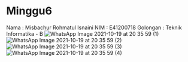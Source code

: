 # Minggu6
Nama : Misbachur Rohmatul Isnaini 
NIM : E41200718
Golongan : Teknik Informatika - B
![WhatsApp Image 2021-10-19 at 20 35 59 (1)](https://user-images.githubusercontent.com/75231605/137921168-27839556-06ad-4427-88f7-2f196576f915.jpeg)
![WhatsApp Image 2021-10-19 at 20 35 59 (2)](https://user-images.githubusercontent.com/75231605/137921193-b7d9b4ce-e342-4777-ab76-411eb6fa0a3e.jpeg)
![WhatsApp Image 2021-10-19 at 20 35 59 (3)](https://user-images.githubusercontent.com/75231605/137921222-7c46ec86-c53e-4600-b747-66eaf9cb4e2c.jpeg)
![WhatsApp Image 2021-10-19 at 20 35 59 (4)](https://user-images.githubusercontent.com/75231605/137921240-40b33789-ebff-4da6-ab4e-de46af502d85.jpeg)

